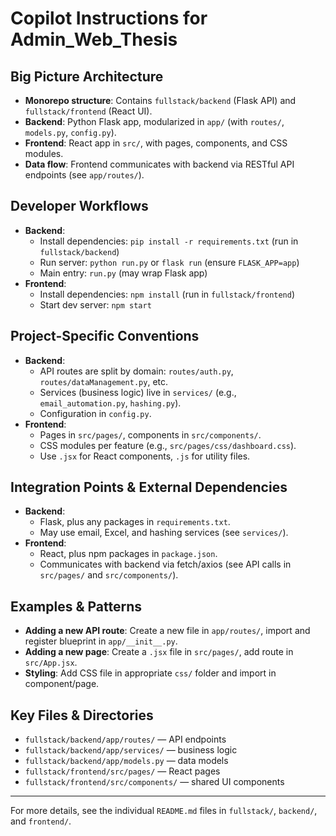 # Copilot Instructions for Admin_Web_Thesis

## Big Picture Architecture
- **Monorepo structure**: Contains `fullstack/backend` (Flask API) and `fullstack/frontend` (React UI).
- **Backend**: Python Flask app, modularized in `app/` (with `routes/`, `models.py`, `config.py`).
- **Frontend**: React app in `src/`, with pages, components, and CSS modules.
- **Data flow**: Frontend communicates with backend via RESTful API endpoints (see `app/routes/`).

## Developer Workflows
- **Backend**:
  - Install dependencies: `pip install -r requirements.txt` (run in `fullstack/backend`)
  - Run server: `python run.py` or `flask run` (ensure `FLASK_APP=app`)
  - Main entry: `run.py` (may wrap Flask app)
- **Frontend**:
  - Install dependencies: `npm install` (run in `fullstack/frontend`)
  - Start dev server: `npm start`

## Project-Specific Conventions
- **Backend**:
  - API routes are split by domain: `routes/auth.py`, `routes/dataManagement.py`, etc.
  - Services (business logic) live in `services/` (e.g., `email_automation.py`, `hashing.py`).
  - Configuration in `config.py`.
- **Frontend**:
  - Pages in `src/pages/`, components in `src/components/`.
  - CSS modules per feature (e.g., `src/pages/css/dashboard.css`).
  - Use `.jsx` for React components, `.js` for utility files.

## Integration Points & External Dependencies
- **Backend**:
  - Flask, plus any packages in `requirements.txt`.
  - May use email, Excel, and hashing services (see `services/`).
- **Frontend**:
  - React, plus npm packages in `package.json`.
  - Communicates with backend via fetch/axios (see API calls in `src/pages/` and `src/components/`).

## Examples & Patterns
- **Adding a new API route**: Create a new file in `app/routes/`, import and register blueprint in `app/__init__.py`.
- **Adding a new page**: Create a `.jsx` file in `src/pages/`, add route in `src/App.jsx`.
- **Styling**: Add CSS file in appropriate `css/` folder and import in component/page.

## Key Files & Directories
- `fullstack/backend/app/routes/` — API endpoints
- `fullstack/backend/app/services/` — business logic
- `fullstack/backend/app/models.py` — data models
- `fullstack/frontend/src/pages/` — React pages
- `fullstack/frontend/src/components/` — shared UI components

---
For more details, see the individual `README.md` files in `fullstack/`, `backend/`, and `frontend/`.
